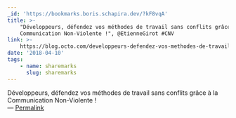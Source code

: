 ```yaml
---
_id: 'https://bookmarks.boris.schapira.dev/?kF8vqA'
title: >-
    "Développeurs, défendez vos méthodes de travail sans conflits grâce à la
    Communication Non-Violente !", @EtienneGirot #CNV
link: >-
    https://blog.octo.com/developpeurs-defendez-vos-methodes-de-travail-sans-conflits-grace-a-la-communication-non-violente/
date: '2018-04-10'
tags:
    - name: sharemarks
      slug: sharemarks
---
```


Développeurs, défendez vos méthodes de travail sans conflits grâce à la
Communication Non-Violente ! <br>&#8212;
<a href="https://bookmarks.boris.schapira.dev/?kF8vqA" title="Permalink">Permalink</a>
